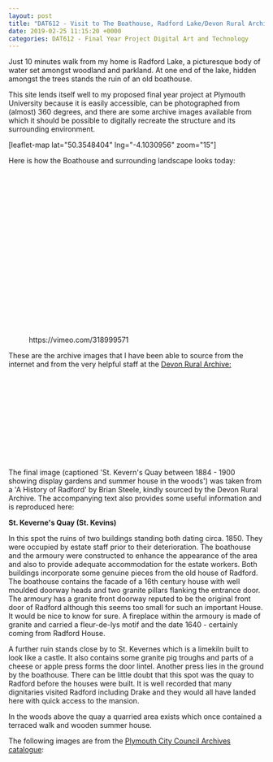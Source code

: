 ```yaml
---
layout: post
title: "DAT612 - Visit to The Boathouse, Radford Lake/Devon Rural Archive"
date: 2019-02-25 11:15:20 +0000
categories: DAT612 - Final Year Project Digital Art and Technology
---
```


<!-- wp:paragraph -->
<p>Just 10 minutes walk from my home is Radford Lake, a picturesque body of water set amongst woodland and parkland. At one end of the lake, hidden amongst the trees stands the ruin of an old boathouse.</p>
<!-- /wp:paragraph -->

<!-- wp:paragraph -->
<p>This site lends itself well to my proposed final year project at Plymouth University because it is easily accessible, can be photographed from (almost) 360 degrees, and there are some archive images available from which it should be possible to digitally recreate the structure and its surrounding environment.</p>
<!-- /wp:paragraph -->

<!-- wp:shortcode -->
[leaflet-map lat="50.3548404" lng="-4.1030956" zoom="15"]
<!-- /wp:shortcode -->

<!-- wp:paragraph -->
<p>Here is how the Boathouse and surrounding landscape looks today:</p>
<!-- /wp:paragraph -->

<!-- wp:gallery {"linkTo":"media"} -->
<figure class="wp-block-gallery has-nested-images columns-default is-cropped"><!-- wp:image {"id":1098,"sizeSlug":"large","linkDestination":"media"} -->
<figure class="wp-block-image size-large"><a href="{{ site.baseurl }}/wp-content/uploads/2023/05/boathouse-radford-lake-present-day_46261898525_o-scaled.jpg"><img src="https://www.circleseven.co.uk/wp-content/uploads/2023/05/boathouse-radford-lake-present-day_46261898525_o-1024x768.jpg" alt="" class="wp-image-1098"/></a></figure>
<!-- /wp:image -->

<!-- wp:image {"id":1121,"sizeSlug":"large","linkDestination":"media"} -->
<figure class="wp-block-image size-large"><a href="{{ site.baseurl }}/wp-content/uploads/2023/05/boathouse-radford-lake-present-day_32234306697_o-scaled.jpg"><img src="https://www.circleseven.co.uk/wp-content/uploads/2023/05/boathouse-radford-lake-present-day_32234306697_o-768x1024.jpg" alt="" class="wp-image-1121"/></a></figure>
<!-- /wp:image -->

<!-- wp:image {"id":1120,"sizeSlug":"large","linkDestination":"media"} -->
<figure class="wp-block-image size-large"><a href="{{ site.baseurl }}/wp-content/uploads/2023/05/boathouse-radford-lake-present-day_46261902085_o-scaled.jpg"><img src="https://www.circleseven.co.uk/wp-content/uploads/2023/05/boathouse-radford-lake-present-day_46261902085_o-scaled.jpg" alt="" class="wp-image-1120"/></a></figure>
<!-- /wp:image -->

<!-- wp:image {"id":1118,"sizeSlug":"large","linkDestination":"media"} -->
<figure class="wp-block-image size-large"><a href="{{ site.baseurl }}/wp-content/uploads/2023/05/boathouse-radford-lake-present-day_46452683684_o-scaled.jpg"><img src="https://www.circleseven.co.uk/wp-content/uploads/2023/05/boathouse-radford-lake-present-day_46452683684_o-768x1024.jpg" alt="" class="wp-image-1118"/></a></figure>
<!-- /wp:image -->

<!-- wp:image {"id":1119,"sizeSlug":"large","linkDestination":"media"} -->
<figure class="wp-block-image size-large"><a href="{{ site.baseurl }}/wp-content/uploads/2023/05/boathouse-radford-lake-present-day_32234307697_o-scaled.jpg"><img src="https://www.circleseven.co.uk/wp-content/uploads/2023/05/boathouse-radford-lake-present-day_32234307697_o-scaled.jpg" alt="" class="wp-image-1119"/></a></figure>
<!-- /wp:image -->

<!-- wp:image {"id":1117,"sizeSlug":"large","linkDestination":"media"} -->
<figure class="wp-block-image size-large"><a href="{{ site.baseurl }}/wp-content/uploads/2023/05/boathouse-radford-lake-present-day_46261901585_o-scaled.jpg"><img src="https://www.circleseven.co.uk/wp-content/uploads/2023/05/boathouse-radford-lake-present-day_46261901585_o-1024x768.jpg" alt="" class="wp-image-1117"/></a></figure>
<!-- /wp:image -->

<!-- wp:image {"id":1116,"sizeSlug":"large","linkDestination":"media"} -->
<figure class="wp-block-image size-large"><a href="{{ site.baseurl }}/wp-content/uploads/2023/05/boathouse-radford-lake-present-day_32234307117_o-scaled.jpg"><img src="https://www.circleseven.co.uk/wp-content/uploads/2023/05/boathouse-radford-lake-present-day_32234307117_o-scaled.jpg" alt="" class="wp-image-1116"/></a></figure>
<!-- /wp:image -->

<!-- wp:image {"id":1115,"sizeSlug":"large","linkDestination":"media"} -->
<figure class="wp-block-image size-large"><a href="{{ site.baseurl }}/wp-content/uploads/2023/05/boathouse-radford-lake-present-day_46261901235_o.jpg"><img src="https://www.circleseven.co.uk/wp-content/uploads/2023/05/boathouse-radford-lake-present-day_46261901235_o.jpg" alt="" class="wp-image-1115"/></a></figure>
<!-- /wp:image -->

<!-- wp:image {"id":1114,"sizeSlug":"large","linkDestination":"media"} -->
<figure class="wp-block-image size-large"><a href="{{ site.baseurl }}/wp-content/uploads/2023/05/boathouse-radford-lake-present-day_46261901355_o-scaled.jpg"><img src="https://www.circleseven.co.uk/wp-content/uploads/2023/05/boathouse-radford-lake-present-day_46261901355_o-768x1024.jpg" alt="" class="wp-image-1114"/></a></figure>
<!-- /wp:image -->

<!-- wp:image {"id":1113,"sizeSlug":"large","linkDestination":"media"} -->
<figure class="wp-block-image size-large"><a href="{{ site.baseurl }}/wp-content/uploads/2023/05/boathouse-radford-lake-present-day_32234305677_o-scaled.jpg"><img src="https://www.circleseven.co.uk/wp-content/uploads/2023/05/boathouse-radford-lake-present-day_32234305677_o-scaled.jpg" alt="" class="wp-image-1113"/></a></figure>
<!-- /wp:image -->

<!-- wp:image {"id":1112,"sizeSlug":"large","linkDestination":"media"} -->
<figure class="wp-block-image size-large"><a href="{{ site.baseurl }}/wp-content/uploads/2023/05/boathouse-radford-lake-present-day_46261901925_o-scaled.jpg"><img src="https://www.circleseven.co.uk/wp-content/uploads/2023/05/boathouse-radford-lake-present-day_46261901925_o-scaled.jpg" alt="" class="wp-image-1112"/></a></figure>
<!-- /wp:image -->

<!-- wp:image {"id":1110,"sizeSlug":"large","linkDestination":"media"} -->
<figure class="wp-block-image size-large"><a href="{{ site.baseurl }}/wp-content/uploads/2023/05/boathouse-radford-lake-present-day_32234307947_o.jpg"><img src="https://www.circleseven.co.uk/wp-content/uploads/2023/05/boathouse-radford-lake-present-day_32234307947_o.jpg" alt="" class="wp-image-1110"/></a></figure>
<!-- /wp:image -->

<!-- wp:image {"id":1109,"sizeSlug":"large","linkDestination":"media"} -->
<figure class="wp-block-image size-large"><a href="{{ site.baseurl }}/wp-content/uploads/2023/05/boathouse-radford-lake-present-day_32234306377_o-scaled.jpg"><img src="https://www.circleseven.co.uk/wp-content/uploads/2023/05/boathouse-radford-lake-present-day_32234306377_o-scaled.jpg" alt="" class="wp-image-1109"/></a></figure>
<!-- /wp:image -->

<!-- wp:image {"id":1108,"sizeSlug":"large","linkDestination":"media"} -->
<figure class="wp-block-image size-large"><a href="{{ site.baseurl }}/wp-content/uploads/2023/05/boathouse-radford-lake-present-day_32234306457_o-scaled.jpg"><img src="https://www.circleseven.co.uk/wp-content/uploads/2023/05/boathouse-radford-lake-present-day_32234306457_o-scaled.jpg" alt="" class="wp-image-1108"/></a></figure>
<!-- /wp:image -->

<!-- wp:image {"id":1107,"sizeSlug":"large","linkDestination":"media"} -->
<figure class="wp-block-image size-large"><a href="{{ site.baseurl }}/wp-content/uploads/2023/05/boathouse-radford-lake-present-day_46261901745_o-scaled.jpg"><img src="https://www.circleseven.co.uk/wp-content/uploads/2023/05/boathouse-radford-lake-present-day_46261901745_o-scaled.jpg" alt="" class="wp-image-1107"/></a></figure>
<!-- /wp:image -->

<!-- wp:image {"id":1105,"sizeSlug":"large","linkDestination":"media"} -->
<figure class="wp-block-image size-large"><a href="{{ site.baseurl }}/wp-content/uploads/2023/05/boathouse-radford-lake-present-day_32234305517_o.jpg"><img src="https://www.circleseven.co.uk/wp-content/uploads/2023/05/boathouse-radford-lake-present-day_32234305517_o.jpg" alt="" class="wp-image-1105"/></a></figure>
<!-- /wp:image -->

<!-- wp:image {"id":1106,"sizeSlug":"large","linkDestination":"media"} -->
<figure class="wp-block-image size-large"><a href="{{ site.baseurl }}/wp-content/uploads/2023/05/boathouse-radford-lake-present-day_32234306827_o-scaled.jpg"><img src="https://www.circleseven.co.uk/wp-content/uploads/2023/05/boathouse-radford-lake-present-day_32234306827_o-scaled.jpg" alt="" class="wp-image-1106"/></a></figure>
<!-- /wp:image -->

<!-- wp:image {"id":1104,"sizeSlug":"large","linkDestination":"media"} -->
<figure class="wp-block-image size-large"><a href="{{ site.baseurl }}/wp-content/uploads/2023/05/boathouse-radford-lake-present-day_46261899775_o-scaled.jpg"><img src="https://www.circleseven.co.uk/wp-content/uploads/2023/05/boathouse-radford-lake-present-day_46261899775_o-scaled.jpg" alt="" class="wp-image-1104"/></a></figure>
<!-- /wp:image -->

<!-- wp:image {"id":1103,"sizeSlug":"large","linkDestination":"media"} -->
<figure class="wp-block-image size-large"><a href="{{ site.baseurl }}/wp-content/uploads/2023/05/boathouse-radford-lake-present-day_32234306737_o-scaled.jpg"><img src="https://www.circleseven.co.uk/wp-content/uploads/2023/05/boathouse-radford-lake-present-day_32234306737_o-scaled.jpg" alt="" class="wp-image-1103"/></a></figure>
<!-- /wp:image -->

<!-- wp:image {"id":1101,"sizeSlug":"large","linkDestination":"media"} -->
<figure class="wp-block-image size-large"><a href="{{ site.baseurl }}/wp-content/uploads/2023/05/boathouse-radford-lake-present-day_46261900195_o-scaled.jpg"><img src="https://www.circleseven.co.uk/wp-content/uploads/2023/05/boathouse-radford-lake-present-day_46261900195_o-1024x768.jpg" alt="" class="wp-image-1101"/></a></figure>
<!-- /wp:image -->

<!-- wp:image {"id":1102,"sizeSlug":"large","linkDestination":"media"} -->
<figure class="wp-block-image size-large"><a href="{{ site.baseurl }}/wp-content/uploads/2023/05/boathouse-radford-lake-present-day_32234307447_o-scaled.jpg"><img src="https://www.circleseven.co.uk/wp-content/uploads/2023/05/boathouse-radford-lake-present-day_32234307447_o-1024x768.jpg" alt="" class="wp-image-1102"/></a></figure>
<!-- /wp:image -->

<!-- wp:image {"id":1100,"sizeSlug":"large","linkDestination":"media"} -->
<figure class="wp-block-image size-large"><a href="{{ site.baseurl }}/wp-content/uploads/2023/05/boathouse-radford-lake-present-day_32234307377_o-scaled.jpg"><img src="https://www.circleseven.co.uk/wp-content/uploads/2023/05/boathouse-radford-lake-present-day_32234307377_o-1024x768.jpg" alt="" class="wp-image-1100"/></a></figure>
<!-- /wp:image -->

<!-- wp:image {"id":1099,"sizeSlug":"large","linkDestination":"media"} -->
<figure class="wp-block-image size-large"><a href="{{ site.baseurl }}/wp-content/uploads/2023/05/boathouse-radford-lake-present-day_32234307827_o-scaled.jpg"><img src="https://www.circleseven.co.uk/wp-content/uploads/2023/05/boathouse-radford-lake-present-day_32234307827_o-768x1024.jpg" alt="" class="wp-image-1099"/></a></figure>
<!-- /wp:image --></figure>
<!-- /wp:gallery -->

<!-- wp:embed {"url":"https://vimeo.com/318999571","type":"video","providerNameSlug":"vimeo","responsive":true,"className":"wp-embed-aspect-9-16 wp-has-aspect-ratio"} -->
<figure class="wp-block-embed is-type-video is-provider-vimeo wp-block-embed-vimeo wp-embed-aspect-9-16 wp-has-aspect-ratio"><div class="wp-block-embed__wrapper">
https://vimeo.com/318999571
</div></figure>
<!-- /wp:embed -->

<!-- wp:paragraph -->
<p>These are the archive images that I have been able to source from the internet and from the very helpful staff at the <a href="http://www.devonruralarchive.com/" target="_blank" rel="noreferrer noopener">Devon Rural Archive:</a></p>
<!-- /wp:paragraph -->

<!-- wp:gallery {"linkTo":"media"} -->
<figure class="wp-block-gallery has-nested-images columns-default is-cropped"><!-- wp:image {"id":1132,"sizeSlug":"large","linkDestination":"media"} -->
<figure class="wp-block-image size-large"><a href="{{ site.baseurl }}/wp-content/uploads/2023/05/boathouse-radford-lake-archived_32234376137_o.png"><img src="https://www.circleseven.co.uk/wp-content/uploads/2023/05/boathouse-radford-lake-archived_32234376137_o.png" alt="" class="wp-image-1132"/></a></figure>
<!-- /wp:image -->

<!-- wp:image {"id":1125,"sizeSlug":"large","linkDestination":"media"} -->
<figure class="wp-block-image size-large"><a href="{{ site.baseurl }}/wp-content/uploads/2023/05/boathouse-radford-lake-archived_32234376247_o.jpg"><img src="https://www.circleseven.co.uk/wp-content/uploads/2023/05/boathouse-radford-lake-archived_32234376247_o.jpg" alt="" class="wp-image-1125"/></a></figure>
<!-- /wp:image -->

<!-- wp:image {"id":1129,"sizeSlug":"large","linkDestination":"media"} -->
<figure class="wp-block-image size-large"><a href="{{ site.baseurl }}/wp-content/uploads/2023/05/boathouse-radford-lake-archived_32234376327_o.jpg"><img src="https://www.circleseven.co.uk/wp-content/uploads/2023/05/boathouse-radford-lake-archived_32234376327_o-1024x646.jpg" alt="" class="wp-image-1129"/></a></figure>
<!-- /wp:image -->

<!-- wp:image {"id":1133,"sizeSlug":"large","linkDestination":"media"} -->
<figure class="wp-block-image size-large"><a href="{{ site.baseurl }}/wp-content/uploads/2023/05/boathouse-radford-lake-archived_32234376337_o.png"><img src="https://www.circleseven.co.uk/wp-content/uploads/2023/05/boathouse-radford-lake-archived_32234376337_o.png" alt="" class="wp-image-1133"/></a></figure>
<!-- /wp:image -->

<!-- wp:image {"id":1126,"sizeSlug":"large","linkDestination":"media"} -->
<figure class="wp-block-image size-large"><a href="{{ site.baseurl }}/wp-content/uploads/2023/05/boathouse-radford-lake-archived_32234376407_o.jpg"><img src="https://www.circleseven.co.uk/wp-content/uploads/2023/05/boathouse-radford-lake-archived_32234376407_o-1024x665.jpg" alt="" class="wp-image-1126"/></a></figure>
<!-- /wp:image -->

<!-- wp:image {"id":1123,"sizeSlug":"large","linkDestination":"media"} -->
<figure class="wp-block-image size-large"><a href="{{ site.baseurl }}/wp-content/uploads/2023/05/boathouse-radford-lake-archived_32234376417_o.jpg"><img src="https://www.circleseven.co.uk/wp-content/uploads/2023/05/boathouse-radford-lake-archived_32234376417_o.jpg" alt="" class="wp-image-1123"/></a></figure>
<!-- /wp:image -->

<!-- wp:image {"id":1124,"sizeSlug":"large","linkDestination":"media"} -->
<figure class="wp-block-image size-large"><a href="{{ site.baseurl }}/wp-content/uploads/2023/05/boathouse-radford-lake-archived_32234376497_o.jpg"><img src="https://www.circleseven.co.uk/wp-content/uploads/2023/05/boathouse-radford-lake-archived_32234376497_o.jpg" alt="" class="wp-image-1124"/></a></figure>
<!-- /wp:image -->

<!-- wp:image {"id":1127,"sizeSlug":"large","linkDestination":"media"} -->
<figure class="wp-block-image size-large"><a href="{{ site.baseurl }}/wp-content/uploads/2023/05/boathouse-radford-lake-archived_32234376597_o.jpg"><img src="https://www.circleseven.co.uk/wp-content/uploads/2023/05/boathouse-radford-lake-archived_32234376597_o.jpg" alt="" class="wp-image-1127"/></a></figure>
<!-- /wp:image -->

<!-- wp:image {"id":1134,"sizeSlug":"large","linkDestination":"media"} -->
<figure class="wp-block-image size-large"><a href="{{ site.baseurl }}/wp-content/uploads/2023/05/boathouse-radford-lake-archived_47124204942_o-scaled.jpg"><img src="https://www.circleseven.co.uk/wp-content/uploads/2023/05/boathouse-radford-lake-archived_47124204942_o-1024x768.jpg" alt="" class="wp-image-1134"/></a></figure>
<!-- /wp:image -->

<!-- wp:image {"id":1128,"sizeSlug":"large","linkDestination":"media"} -->
<figure class="wp-block-image size-large"><a href="{{ site.baseurl }}/wp-content/uploads/2023/05/boathouse-radford-lake-archived_47176098201_o.png"><img src="https://www.circleseven.co.uk/wp-content/uploads/2023/05/boathouse-radford-lake-archived_47176098201_o.png" alt="" class="wp-image-1128"/></a></figure>
<!-- /wp:image -->

<!-- wp:image {"id":1131,"sizeSlug":"large","linkDestination":"media"} -->
<figure class="wp-block-image size-large"><a href="{{ site.baseurl }}/wp-content/uploads/2023/05/boathouse-radford-lake-archived_47176098311_o.png"><img src="https://www.circleseven.co.uk/wp-content/uploads/2023/05/boathouse-radford-lake-archived_47176098311_o.png" alt="" class="wp-image-1131"/></a></figure>
<!-- /wp:image -->

<!-- wp:image {"id":1130,"sizeSlug":"large","linkDestination":"media"} -->
<figure class="wp-block-image size-large"><a href="{{ site.baseurl }}/wp-content/uploads/2023/05/boathouse-radford-lake-archived_47176098371_o.png"><img src="https://www.circleseven.co.uk/wp-content/uploads/2023/05/boathouse-radford-lake-archived_47176098371_o.png" alt="" class="wp-image-1130"/></a></figure>
<!-- /wp:image --></figure>
<!-- /wp:gallery -->

<!-- wp:image {"id":1138,"sizeSlug":"large","linkDestination":"media"} -->
<figure class="wp-block-image size-large"><a href="{{ site.baseurl }}/wp-content/uploads/2023/05/IMG_0118-e1550849775191-scaled-1.jpg"><img src="https://www.circleseven.co.uk/wp-content/uploads/2023/05/IMG_0118-e1550849775191-scaled-1-758x1024.jpg" alt="" class="wp-image-1138"/></a></figure>
<!-- /wp:image -->

<!-- wp:paragraph -->
<p>The final image (captioned 'St. Kevern's Quay between 1884 - 1900 showing display gardens and summer house in the woods') was taken from a 'A History of Radford' by Brian Steele, kindly sourced by the Devon Rural Archive. The accompanying text also provides some useful information and is reproduced here:</p>
<!-- /wp:paragraph -->

<!-- wp:paragraph -->
<p><strong>St. Keverne's Quay (St. Kevins)</strong></p>
<!-- /wp:paragraph -->

<!-- wp:paragraph -->
<p>In this spot the ruins of two buildings standing both dating circa. 1850. They were occupied by estate staff prior to their deterioration. The boathouse and the armoury were constructed to enhance the appearance of the area and also to provide adequate accommodation for the estate workers. Both buildings incorporate some genuine pieces from the old house of Radford. The boathouse contains the facade of a 16th century house with well moulded doorway heads and two granite pillars flanking the entrance door. The armoury has a granite front doorway reputed to be the original front door of Radford although this seems too small for such an important House. It would be nice to know for sure. A fireplace within the armoury is made of granite and carried a fleur-de-lys motif and the date 1640 - certainly coming from Radford House.</p>
<!-- /wp:paragraph -->

<!-- wp:paragraph -->
<p>A further ruin stands close by to St. Kevernes which is a limekiln built to look like a castle. It also contains some granite pig troughs and parts of a cheese or apple press forms the door lintel. Another press lies in the ground by the boathouse. There can be little doubt that this spot was the quay to Radford before the houses were built. It is well recorded that many dignitaries visited Radford including Drake and they would all have landed here with quick access to the mansion.</p>
<!-- /wp:paragraph -->

<!-- wp:paragraph -->
<p>In the woods above the quay a quarried area exists which once contained a terraced walk and wooden summer house.</p>
<!-- /wp:paragraph -->

<!-- wp:paragraph -->
<p>The following images are from the <a href="http://web.plymouth.gov.uk/archivecatalogue.htm" target="_blank" rel="noreferrer noopener">Plymouth City Council Archives catalogue</a>:</p>
<!-- /wp:paragraph -->

<!-- wp:gallery {"linkTo":"media"} -->
<figure class="wp-block-gallery has-nested-images columns-default is-cropped"><!-- wp:image {"id":1140,"sizeSlug":"large","linkDestination":"media"} -->
<figure class="wp-block-image size-large"><a href="{{ site.baseurl }}/wp-content/uploads/2023/05/radford-boathouse-pcc_32265282617_o.jpg"><img src="https://www.circleseven.co.uk/wp-content/uploads/2023/05/radford-boathouse-pcc_32265282617_o.jpg" alt="" class="wp-image-1140"/></a></figure>
<!-- /wp:image -->

<!-- wp:image {"id":1150,"sizeSlug":"large","linkDestination":"media"} -->
<figure class="wp-block-image size-large"><a href="{{ site.baseurl }}/wp-content/uploads/2023/05/radford-boathouse-pcc_46293036555_o.jpg"><img src="https://www.circleseven.co.uk/wp-content/uploads/2023/05/radford-boathouse-pcc_46293036555_o.jpg" alt="" class="wp-image-1150"/></a></figure>
<!-- /wp:image -->

<!-- wp:image {"id":1148,"sizeSlug":"large","linkDestination":"media"} -->
<figure class="wp-block-image size-large"><a href="{{ site.baseurl }}/wp-content/uploads/2023/05/radford-boathouse-pcc_46293036635_o.jpg"><img src="https://www.circleseven.co.uk/wp-content/uploads/2023/05/radford-boathouse-pcc_46293036635_o.jpg" alt="" class="wp-image-1148"/></a></figure>
<!-- /wp:image -->

<!-- wp:image {"id":1141,"sizeSlug":"large","linkDestination":"media"} -->
<figure class="wp-block-image size-large"><a href="{{ site.baseurl }}/wp-content/uploads/2023/05/radford-boathouse-pcc_46293036675_o.jpg"><img src="https://www.circleseven.co.uk/wp-content/uploads/2023/05/radford-boathouse-pcc_46293036675_o.jpg" alt="" class="wp-image-1141"/></a></figure>
<!-- /wp:image -->

<!-- wp:image {"id":1145,"sizeSlug":"large","linkDestination":"media"} -->
<figure class="wp-block-image size-large"><a href="{{ site.baseurl }}/wp-content/uploads/2023/05/radford-boathouse-pcc_46293036695_o.jpg"><img src="https://www.circleseven.co.uk/wp-content/uploads/2023/05/radford-boathouse-pcc_46293036695_o.jpg" alt="" class="wp-image-1145"/></a></figure>
<!-- /wp:image -->

<!-- wp:image {"id":1143,"sizeSlug":"large","linkDestination":"media"} -->
<figure class="wp-block-image size-large"><a href="{{ site.baseurl }}/wp-content/uploads/2023/05/radford-boathouse-pcc_46293036745_o.jpg"><img src="https://www.circleseven.co.uk/wp-content/uploads/2023/05/radford-boathouse-pcc_46293036745_o.jpg" alt="" class="wp-image-1143"/></a></figure>
<!-- /wp:image -->

<!-- wp:image {"id":1142,"sizeSlug":"large","linkDestination":"media"} -->
<figure class="wp-block-image size-large"><a href="{{ site.baseurl }}/wp-content/uploads/2023/05/radford-boathouse-pcc_47155561622_o.jpg"><img src="https://www.circleseven.co.uk/wp-content/uploads/2023/05/radford-boathouse-pcc_47155561622_o.jpg" alt="" class="wp-image-1142"/></a></figure>
<!-- /wp:image -->

<!-- wp:image {"id":1144,"sizeSlug":"large","linkDestination":"media"} -->
<figure class="wp-block-image size-large"><a href="{{ site.baseurl }}/wp-content/uploads/2023/05/radford-boathouse-pcc_47155561752_o.jpg"><img src="https://www.circleseven.co.uk/wp-content/uploads/2023/05/radford-boathouse-pcc_47155561752_o.jpg" alt="" class="wp-image-1144"/></a></figure>
<!-- /wp:image -->

<!-- wp:image {"id":1146,"sizeSlug":"large","linkDestination":"media"} -->
<figure class="wp-block-image size-large"><a href="{{ site.baseurl }}/wp-content/uploads/2023/05/radford-boathouse-pcc_47155561932_o.jpg"><img src="https://www.circleseven.co.uk/wp-content/uploads/2023/05/radford-boathouse-pcc_47155561932_o.jpg" alt="" class="wp-image-1146"/></a></figure>
<!-- /wp:image -->

<!-- wp:image {"id":1147,"sizeSlug":"large","linkDestination":"media"} -->
<figure class="wp-block-image size-large"><a href="{{ site.baseurl }}/wp-content/uploads/2023/05/radford-boathouse-pcc_47155562022_o.jpg"><img src="https://www.circleseven.co.uk/wp-content/uploads/2023/05/radford-boathouse-pcc_47155562022_o.jpg" alt="" class="wp-image-1147"/></a></figure>
<!-- /wp:image -->

<!-- wp:image {"id":1149,"sizeSlug":"large","linkDestination":"media"} -->
<figure class="wp-block-image size-large"><a href="{{ site.baseurl }}/wp-content/uploads/2023/05/radford-boathouse-pcc_47155562082_o.jpg"><img src="https://www.circleseven.co.uk/wp-content/uploads/2023/05/radford-boathouse-pcc_47155562082_o.jpg" alt="" class="wp-image-1149"/></a></figure>
<!-- /wp:image --></figure>
<!-- /wp:gallery -->
